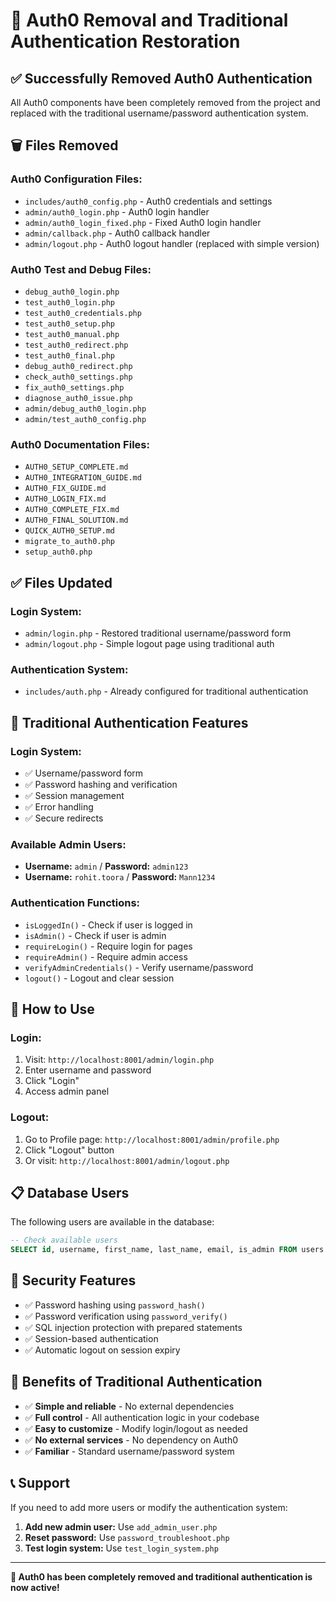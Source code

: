 # 🔄 Auth0 Removal and Traditional Authentication Restoration

## ✅ **Successfully Removed Auth0 Authentication**

All Auth0 components have been completely removed from the project and replaced with the traditional username/password authentication system.

## 🗑️ **Files Removed**

### **Auth0 Configuration Files:**

- `includes/auth0_config.php` - Auth0 credentials and settings
- `admin/auth0_login.php` - Auth0 login handler
- `admin/auth0_login_fixed.php` - Fixed Auth0 login handler
- `admin/callback.php` - Auth0 callback handler
- `admin/logout.php` - Auth0 logout handler (replaced with simple version)

### **Auth0 Test and Debug Files:**

- `debug_auth0_login.php`
- `test_auth0_login.php`
- `test_auth0_credentials.php`
- `test_auth0_setup.php`
- `test_auth0_manual.php`
- `test_auth0_redirect.php`
- `test_auth0_final.php`
- `debug_auth0_redirect.php`
- `check_auth0_settings.php`
- `fix_auth0_settings.php`
- `diagnose_auth0_issue.php`
- `admin/debug_auth0_login.php`
- `admin/test_auth0_config.php`

### **Auth0 Documentation Files:**

- `AUTH0_SETUP_COMPLETE.md`
- `AUTH0_INTEGRATION_GUIDE.md`
- `AUTH0_FIX_GUIDE.md`
- `AUTH0_LOGIN_FIX.md`
- `AUTH0_COMPLETE_FIX.md`
- `AUTH0_FINAL_SOLUTION.md`
- `QUICK_AUTH0_SETUP.md`
- `migrate_to_auth0.php`
- `setup_auth0.php`

## ✅ **Files Updated**

### **Login System:**

- `admin/login.php` - Restored traditional username/password form
- `admin/logout.php` - Simple logout page using traditional auth

### **Authentication System:**

- `includes/auth.php` - Already configured for traditional authentication

## 🔐 **Traditional Authentication Features**

### **Login System:**

- ✅ Username/password form
- ✅ Password hashing and verification
- ✅ Session management
- ✅ Error handling
- ✅ Secure redirects

### **Available Admin Users:**

- **Username:** `admin` / **Password:** `admin123`
- **Username:** `rohit.toora` / **Password:** `Mann1234`

### **Authentication Functions:**

- `isLoggedIn()` - Check if user is logged in
- `isAdmin()` - Check if user is admin
- `requireLogin()` - Require login for pages
- `requireAdmin()` - Require admin access
- `verifyAdminCredentials()` - Verify username/password
- `logout()` - Logout and clear session

## 🎯 **How to Use**

### **Login:**

1. Visit: `http://localhost:8001/admin/login.php`
2. Enter username and password
3. Click "Login"
4. Access admin panel

### **Logout:**

1. Go to Profile page: `http://localhost:8001/admin/profile.php`
2. Click "Logout" button
3. Or visit: `http://localhost:8001/admin/logout.php`

## 📋 **Database Users**

The following users are available in the database:

```sql
-- Check available users
SELECT id, username, first_name, last_name, email, is_admin FROM users WHERE is_admin = 1;
```

## 🔧 **Security Features**

- ✅ Password hashing using `password_hash()`
- ✅ Password verification using `password_verify()`
- ✅ SQL injection protection with prepared statements
- ✅ Session-based authentication
- ✅ Automatic logout on session expiry

## 🚀 **Benefits of Traditional Authentication**

- ✅ **Simple and reliable** - No external dependencies
- ✅ **Full control** - All authentication logic in your codebase
- ✅ **Easy to customize** - Modify login/logout as needed
- ✅ **No external services** - No dependency on Auth0
- ✅ **Familiar** - Standard username/password system

## 📞 **Support**

If you need to add more users or modify the authentication system:

1. **Add new admin user:** Use `add_admin_user.php`
2. **Reset password:** Use `password_troubleshoot.php`
3. **Test login system:** Use `test_login_system.php`

---

**🎉 Auth0 has been completely removed and traditional authentication is now active!**
